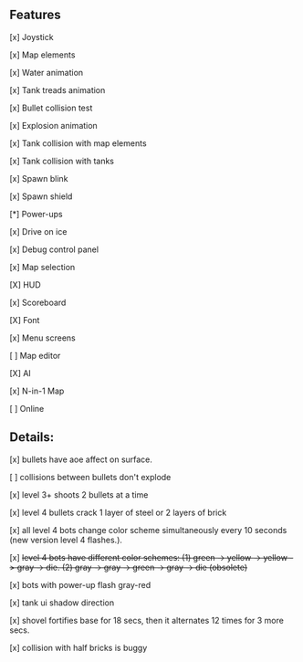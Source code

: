 



## Features
[x] Joystick 

[x] Map elements

[x] Water animation

[x] Tank treads animation

[x] Bullet collision test

[x] Explosion animation

[x] Tank collision with map elements

[x] Tank collision with tanks

[x] Spawn blink

[x] Spawn shield

[*] Power-ups

[x] Drive on ice

[x] Debug control panel

[x] Map selection

[X] HUD

[x] Scoreboard

[X] Font

[x] Menu screens

[ ] Map editor

[X] AI

[x] N-in-1 Map

[ ] Online

## Details:
[x] bullets have aoe affect on surface.

[ ] collisions between bullets don't explode

[x] level 3+ shoots 2 bullets at a time

[x] level 4 bullets crack 1 layer of steel or 2 layers of brick

[x] all level 4 bots change color scheme simultaneously every 10 seconds (new version level 4 flashes.).

[x] ~~level 4 bots have different color schemes: (1) green -> yellow -> yellow -> gray -> die. (2) gray -> gray -> green -> gray -> die (obsolete)~~

[x] bots with power-up flash gray-red

[x] tank ui shadow direction

[x] shovel fortifies base for 18 secs, then it alternates 12 times for 3 more secs.

[x] collision with half bricks is buggy
